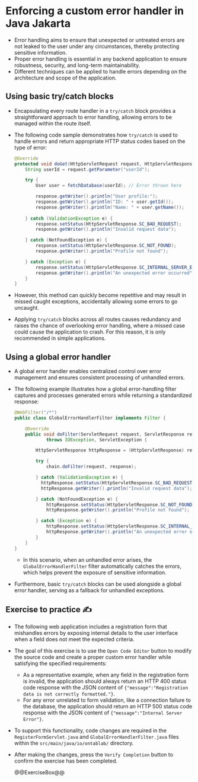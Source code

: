 # Enforcing a custom error handler in Java Jakarta

* Error handling aims to ensure that unexpected or untreated errors are not leaked to the user under any circumstances, thereby protecting sensitive information.
* Proper error handling is essential in any backend application to ensure robustness, security, and long-term maintainability.
* Different techniques can be applied to handle errors depending on the architecture and scope of the application.

## Using basic try/catch blocks

* Encapsulating every route handler in a `try/catch` block provides a straightforward approach to error handling, allowing errors to be managed within the route itself.
* The following code sample demonstrates how `try/catch` is used to handle errors and return appropriate HTTP status codes based on the type of error:

  ```java
  @Override
  protected void doGet(HttpServletRequest request, HttpServletResponse response) throws ServletException, IOException {
      String userId = request.getParameter("userId");

      try {
          User user = fetchDatabase(userId); // Error thrown here

          response.getWriter().println("User profile:");
          response.getWriter().println("ID: " + user.getId());
          response.getWriter().println("Name: " + user.getName());
          
      } catch (ValidationException e) {
          response.setStatus(HttpServletResponse.SC_BAD_REQUEST);
          response.getWriter().println("Invalid request data");

      } catch (NotFoundException e) {
          response.setStatus(HttpServletResponse.SC_NOT_FOUND);
          response.getWriter().println("Profile not found");

      } catch (Exception e) {
          response.setStatus(HttpServletResponse.SC_INTERNAL_SERVER_ERROR);
          response.getWriter().println("An unexpected error occurred");
      }
  }
  ```

* However, this method can quickly become repetitive and may result in missed caught exceptions, accidentally allowing some errors to go uncaught.
* Applying `try/catch` blocks across all routes causes redundancy and raises the chance of overlooking error handling, where a missed case could cause the application to crash. For this reason, it is only recommended in simple applications.

## Using a global error handler

* A global error handler enables centralized control over error management and ensures consistent processing of unhandled errors.
* The following example illustrates how a global error-handling filter captures and processes generated errors while returning a standardized response:

  ```java
  @WebFilter("/*")
  public class GlobalErrorHandlerFilter implements Filter {

      @Override
      public void doFilter(ServletRequest request, ServletResponse response, FilterChain chain)
              throws IOException, ServletException {

          HttpServletResponse httpResponse = (HttpServletResponse) response;

          try {
              chain.doFilter(request, response);

          } catch (ValidationException e) {
            httpResponse.setStatus(HttpServletResponse.SC_BAD_REQUEST);
            httpResponse.getWriter().println("Invalid request data");

          } catch (NotFoundException e) {
              httpResponse.setStatus(HttpServletResponse.SC_NOT_FOUND);
              httpResponse.getWriter().println("Profile not found");

          } catch (Exception e) {
              httpResponse.setStatus(HttpServletResponse.SC_INTERNAL_SERVER_ERROR);
              httpResponse.getWriter().println("An unexpected error occurred");
          }
      }
  }
  ```

  * In this scenario, when an unhandled error arises, the `GlobalErrorHandlerFilter` filter automatically catches the errors, which helps prevent the exposure of sensitive information.
* Furthermore, basic `try/catch` blocks can be used alongside a global error handler, serving as a fallback for unhandled exceptions.

## Exercise to practice :writing_hand:

* The following web application includes a registration form that mishandles errors by exposing internal details to the user interface when a field does not meet the expected criteria.
* The goal of this exercise is to use the `Open Code Editor` button to modify the source code and create a proper custom error handler while satisfying the specified requirements:
  * As a representative example, when any field in the registration form is invalid, the application should always return an HTTP 400 status code response with the JSON content of `{"message":"Registration data is not correctly formatted."}`.
  * For any error unrelated to form validation, like a connection failure to the database, the application should return an HTTP 500 status code response with the JSON content of `{"message":"Internal Server Error"}`.
* To support this functionality, code changes are required in the `RegisterFormServlet.java` and `GlobalErrorHandlerFilter.java` files within the `src/main/java/io/ontablab/` directory.
* After making the changes, press the `Verify Completion` button to confirm the exercise has been completed.

  @@ExerciseBox@@
